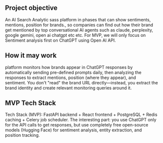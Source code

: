 ## Project objective ##
An AI Search Analytic sass platform in phases that can show sentiments, mentions, position for brands., so companies can find out how their brand get mentioned by top conversational AI agents such as claude, perplexity, google gemini, open ai chatgpt etc etc. For MVP, we will only focus on Sentiment analysis first on ChatGPT using Open AI API.

## How it may work ##
 platform monitors how brands appear in ChatGPT responses by automatically sending pre-defined prompts daily, then analyzing the responses to extract mentions, position (where they appear), and sentiment. You don't "read" the brand URL directly—instead, you extract the brand identity and create relevant monitoring queries around it.

 ## MVP Tech Stack ##
 Tech Stack (MVP): FastAPI backend + React frontend + PostgreSQL + Redis caching + Celery job scheduler. The interesting part: you use ChatGPT only for the API calls to get responses, but use completely free open-source models (Hugging Face) for sentiment analysis, entity extraction, and position tracking.
